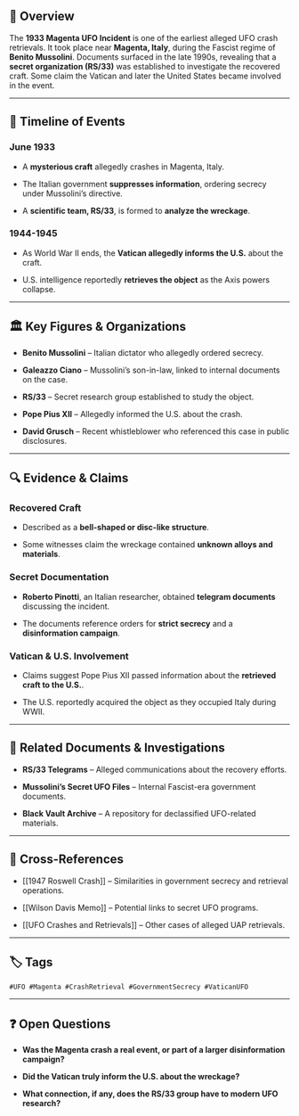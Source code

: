 ## 📌 Overview

The **1933 Magenta UFO Incident** is one of the earliest alleged UFO crash retrievals. It took place near **Magenta, Italy**, during the Fascist regime of **Benito Mussolini**. Documents surfaced in the late 1990s, revealing that a **secret organization (RS/33)** was established to investigate the recovered craft. Some claim the Vatican and later the United States became involved in the event.

---

## 📅 Timeline of Events

### **June 1933**

- A **mysterious craft** allegedly crashes in Magenta, Italy.
    
- The Italian government **suppresses information**, ordering secrecy under Mussolini’s directive.
    
- A **scientific team, RS/33**, is formed to **analyze the wreckage**.
    

### **1944-1945**

- As World War II ends, the **Vatican allegedly informs the U.S.** about the craft.
    
- U.S. intelligence reportedly **retrieves the object** as the Axis powers collapse.
    

---

## 🏛 Key Figures & Organizations

- **Benito Mussolini** – Italian dictator who allegedly ordered secrecy.
    
- **Galeazzo Ciano** – Mussolini’s son-in-law, linked to internal documents on the case.
    
- **RS/33** – Secret research group established to study the object.
    
- **Pope Pius XII** – Allegedly informed the U.S. about the crash.
    
- **David Grusch** – Recent whistleblower who referenced this case in public disclosures.
    

---

## 🔍 Evidence & Claims

### **Recovered Craft**

- Described as a **bell-shaped or disc-like structure**.
    
- Some witnesses claim the wreckage contained **unknown alloys and materials**.
    

### **Secret Documentation**

- **Roberto Pinotti**, an Italian researcher, obtained **telegram documents** discussing the incident.
    
- The documents reference orders for **strict secrecy** and a **disinformation campaign**.
    

### **Vatican & U.S. Involvement**

- Claims suggest Pope Pius XII passed information about the **retrieved craft to the U.S.**.
    
- The U.S. reportedly acquired the object as they occupied Italy during WWII.
    

---

## 📜 Related Documents & Investigations

- **RS/33 Telegrams** – Alleged communications about the recovery efforts.
    
- **Mussolini’s Secret UFO Files** – Internal Fascist-era government documents.
    
- **Black Vault Archive** – A repository for declassified UFO-related materials.
    

---

## 🔗 Cross-References

- [[1947 Roswell Crash]] – Similarities in government secrecy and retrieval operations.
    
- [[Wilson Davis Memo]] – Potential links to secret UFO programs.
    
- [[UFO Crashes and Retrievals]] – Other cases of alleged UAP retrievals.
    

---

## 🏷 Tags

`#UFO #Magenta #CrashRetrieval #GovernmentSecrecy #VaticanUFO`

---

## ❓ Open Questions

- **Was the Magenta crash a real event, or part of a larger disinformation campaign?**
    
- **Did the Vatican truly inform the U.S. about the wreckage?**
    
- **What connection, if any, does the RS/33 group have to modern UFO research?**